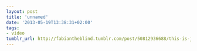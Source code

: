 ```yaml
---
layout: post
title: 'unnamed'
date: '2013-05-19T13:38:31+02:00'
tags:
- video
tumblr_url: http://fabiantheblind.tumblr.com/post/50812936688/this-is-just-a-quick-tip-on-using
---
```

